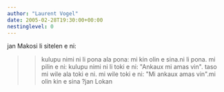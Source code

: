 ```yaml
---
author: "Laurent Vogel"
date: 2005-02-28T19:30:00+00:00
nestinglevel: 0
---
```

jan Makosi li sitelen e ni:
>> kulupu nimi ni li pona ala pona: mi kin olin e sina.ni li pona.
> mi pilin e ni: kulupu nimi ni li toki e ni: "Ankaux mi amas vin".
> taso mi wile ala toki e ni. mi wile toki e ni: "Mi ankaux amas vin".mi olin kin e sina ?jan Lokan